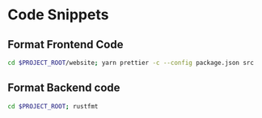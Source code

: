 # Code Snippets
## Format Frontend Code
```bash
cd $PROJECT_ROOT/website; yarn prettier -c --config package.json src
```

## Format Backend code
```bash
cd $PROJECT_ROOT; rustfmt
```
